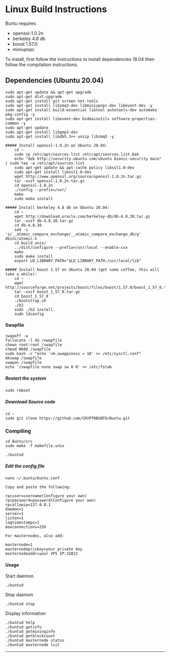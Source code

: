 # Linux Build Instructions
Buntu requires
* openssl-1.0.2n
* berkeley 4.8 db
* boost 1.57.0
* miniupnpc

To install, first follow the instructions to install dependencies 18.04 then follow the compilation instructions.

  ## Dependencies (Ubuntu 20.04)

    sudo apt-get update && apt-get upgrade  
    sudo apt-get dist-upgrade
    sudo apt-get install git screen net-tools
    sudo apt-get install libzmq3-dev libminiupnpc-dev libevent-dev -y  
    sudo apt-get install build-essential libtool autotools-dev automake pkg-config -y  
    sudo apt-get install libevent-dev bsdmainutils software-properties-common -y   
    sudo apt-get update  
    sudo apt-get install libgmp3-dev
    sudo apt-get install libdb5.3++ unzip libzmq5 -y

    ##### Install openssl-1.0.2n on Ubuntu 20.04:
		cd ~
		sudo cp /etc/apt/sources.list /etc/apt/sources.list.bak
		echo "deb http://security.ubuntu.com/ubuntu bionic-security main" | sudo tee -a /etc/apt/sources.list
		sudo apt-get update && apt-cache policy libssl1.0-dev
		sudo apt-get install libssl1.0-dev
		wget http://www.openssl.org/source/openssl-1.0.2n.tar.gz
		tar -xvzf openssl-1.0.2n.tar.gz
		cd openssl-1.0.2n
		./config --prefix=/usr/
		make
		sudo make install
	  
	##### Install berkeley 4.8 db on Ubuntu 20.04:
		cd ~
		wget http://download.oracle.com/berkeley-db/db-4.8.30.tar.gz
		tar -xvzf db-4.8.30.tar.gz
		cd db-4.8.30
		sed -i 's/__atomic_compare_exchange/__atomic_compare_exchange_db/g' dbinc/atomic.h
		cd build_unix/
		../dist/configure --prefix=/usr/local --enable-cxx
		make
		sudo make install
		export LD_LIBRARY_PATH="$LD_LIBRARY_PATH:/usr/local/lib"
		
	##### Install boost 1.57 on Ubuntu 20.04 (get some coffee, this will take a while):
		cd ~
		wget http://sourceforge.net/projects/boost/files/boost/1.57.0/boost_1_57_0.tar.gz
		tar -xvzf boost_1_57_0.tar.gz
		cd boost_1_57_0
		./bootstrap.sh
		./b2
		sudo ./b2 install
		sudo ldconfig
	      
#### Swapfile
	swapoff -a
    fallocate -l 4G /swapfile  
    chown root:root /swapfile  
    chmod 0600 /swapfile  
    sudo bash -c "echo 'vm.swappiness = 10' >> /etc/sysctl.conf"  
    mkswap /swapfile  
    swapon /swapfile    
    echo '/swapfile none swap sw 0 0' >> /etc/fstab

#####  Restart the system
    sudo reboot

#####  Download Source code
	cd ~
    sudo git clone https://github.com/CRYPT0BUNTU/Buntu.git

### Compiling  
    cd Buntu/src
    sudo make -f makefile.unix

	./buntud

##### Edit the config file  
    nano ~/.buntu/buntu.conf  

	Copy and paste the following:
	
	rpcuser=username(Configure your own)  
	rpcpassword=password(Configure your own)  
	rpcallowip=127.0.0.1  
	daemon=1  
	server=1  
	listen=1  
	logtimestamps=1  
	maxconnections=256  

	For masternodes, also add:

	masternode=1  
	masternodeprivkey=your private key
	masternodeaddr=your VPS IP:32822

#### Usage  
Start daemon

	./buntud  

Stop daemon

	./buntud stop  

Display information  

	./buntud help
	./buntud getinfo  
	./buntud getmininginfo  
	./buntud getblockcount  
	./buntud masternode status  
	./buntud masternode list  
___